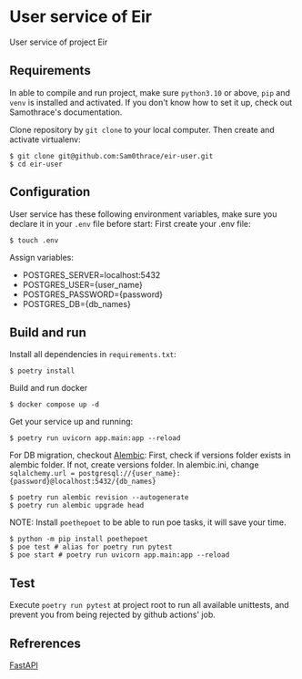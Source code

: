 # User service of Eir
User service of project Eir

## Requirements
In able to compile and run project, make sure `python3.10` or above, `pip` and `venv` is installed and activated.
If you don't know how to set it up, check out Samothrace's documentation.

Clone repository by `git clone` to your local computer. Then create and activate virtualenv:
```shell script
$ git clone git@github.com:Sam0thrace/eir-user.git
$ cd eir-user
```

## Configuration
User service has these following environment variables, make sure you declare it in your `.env` file before start:
First create your .env file:
```shell script
$ touch .env
```
Assign variables:
- POSTGRES_SERVER=localhost:5432
- POSTGRES_USER={user_name}
- POSTGRES_PASSWORD={password}
- POSTGRES_DB={db_names}

## Build and run
Install all dependencies in `requirements.txt`:
```shell script
$ poetry install
```
Build and run docker
```shell script
$ docker compose up -d
```

Get your service up and running:
```shell script
$ poetry run uvicorn app.main:app --reload
```
For DB migration, checkout [Alembic](https://alembic.sqlalchemy.org/en/latest/):
First, check if versions folder exists in alembic folder.
If not, create versions folder.
In alembic.ini, change 
`sqlalchemy.url = postgresql://{user_name}:{password}@localhost:5432/{db_names}`
```shell script
$ poetry run alembic revision --autogenerate
$ poetry run alembic upgrade head
```

NOTE: Install `poethepoet` to be able to run poe tasks, it will save your time.
```shell script
$ python -m pip install poethepoet
$ poe test # alias for poetry run pytest
$ poe start # poetry run uvicorn app.main:app --reload
```

## Test
Execute `poetry run pytest` at project root to run all available unittests, and prevent you from being rejected by github actions' job.

## Refrerences
[FastAPI](https://fastapi.tiangolo.com)
